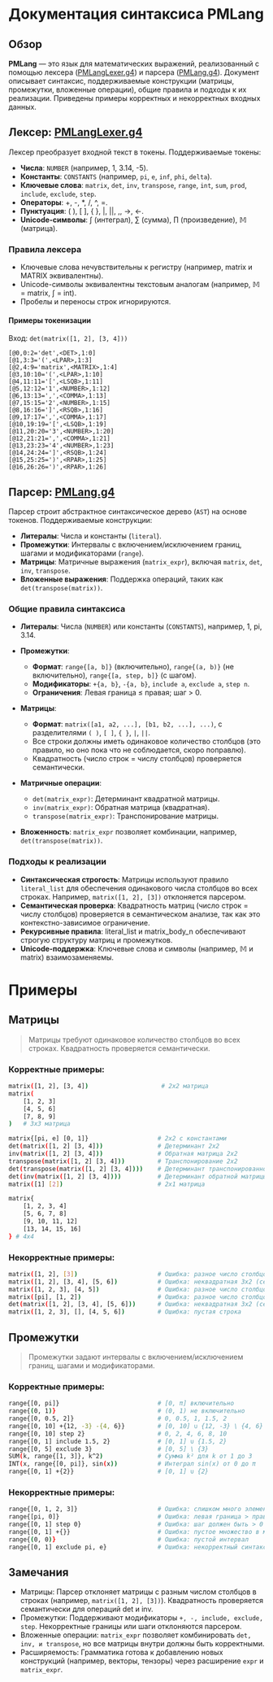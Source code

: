 # Документация синтаксиса PMLang

## Обзор
**PMLang** — это язык для математических выражений, реализованный с помощью лексера ([PMLangLexer.g4](./PMLangLexer.g4)) и парсера ([PMLang.g4](./PMLang.g4)). Документ описывает синтаксис, поддерживаемые конструкции (матрицы, промежутки, вложенные операции), общие правила и подходы к их реализации. Приведены примеры корректных и некорректных входных данных.

## Лексер: [PMLangLexer.g4](./PMLangLexer.g4)

Лексер преобразует входной текст в токены. Поддерживаемые токены:

- **Числа**: `NUMBER` (например, 1, 3.14, -5).
- **Константы**: `CONSTANTS` (например, `pi`, `e`, `inf`, `phi`, `delta`).
- **Ключевые слова**: `matrix`, `det`, `inv`, `transpose`, `range`, `int`, `sum`, `prod`, `include`, `exclude`, `step`.
- **Операторы**: +, -, *, /, ^, =.
- **Пунктуация**: ( ), [ ], { }, |, ||, ,, ->, <-.
- **Unicode-символы**: ∫ (интеграл), ∑ (сумма), ∏ (произведение), 𝕄 (матрица).

### Правила лексера

- Ключевые слова нечувствительны к регистру (например, matrix и MATRIX эквивалентны).
- Unicode-символы эквивалентны текстовым аналогам (например, 𝕄 = matrix, ∫ = int).
- Пробелы и переносы строк игнорируются.

#### Примеры токенизации
Вход: `det(matrix([1, 2], [3, 4]))`
```plain
[@0,0:2='det',<DET>,1:0]
[@1,3:3='(',<LPAR>,1:3]
[@2,4:9='matrix',<MATRIX>,1:4]
[@3,10:10='(',<LPAR>,1:10]
[@4,11:11='[',<LSQB>,1:11]
[@5,12:12='1',<NUMBER>,1:12]
[@6,13:13=',',<COMMA>,1:13]
[@7,15:15='2',<NUMBER>,1:15]
[@8,16:16=']',<RSQB>,1:16]
[@9,17:17=',',<COMMA>,1:17]
[@10,19:19='[',<LSQB>,1:19]
[@11,20:20='3',<NUMBER>,1:20]
[@12,21:21=',',<COMMA>,1:21]
[@13,23:23='4',<NUMBER>,1:23]
[@14,24:24=']',<RSQB>,1:24]
[@15,25:25=')',<RPAR>,1:25]
[@16,26:26=')',<RPAR>,1:26]
```

## Парсер: [PMLang.g4](./PMLang.g4)

Парсер строит абстрактное синтаксическое дерево (`AST`) на основе токенов. Поддерживаемые конструкции:

- **Литералы**: Числа и константы (`literal`).
- **Промежутки**: Интервалы с включением/исключением границ, шагами и модификаторами (`range`).
- **Матрицы**: Матричные выражения (`matrix_expr`), включая `matrix`, `det`, `inv`, `transpose`.
- **Вложенные выражения**: Поддержка операций, таких как `det(transpose(matrix))`.

### Общие правила синтаксиса

- **Литералы**: Числа (`NUMBER`) или константы (`CONSTANTS`), например, 1, pi, 3.14.
- **Промежутки**:
  - **Формат**: `range{[a, b]}` (включительно), `range{(a, b)}` (не включительно), `range{[a, step, b]}` (с шагом).
  - **Модификаторы**: `+{a, b}`, `-{a, b}`, `include a`, `exclude a`, `step n`.
  - **Ограничения**: Левая граница ≤ правая; шаг > 0.

- **Матрицы**:
  - **Формат**: `matrix([a1, a2, ...], [b1, b2, ...], ...)`, с разделителями `( )`, `[ ]`, `{ }`, `|`, `||`.
  - Все строки должны иметь одинаковое количество столбцов (это правило, но оно пока что не соблюдается, скоро поправлю).
  - Квадратность (число строк = числу столбцов) проверяется семантически.

- **Матричные операции**:
  - `det(matrix_expr)`: Детерминант квадратной матрицы.
  - `inv(matrix_expr)`: Обратная матрица (квадратная).
  - `transpose(matrix_expr)`: Транспонирование матрицы.

- **Вложенность**: `matrix_expr` позволяет комбинации, например, `det(transpose(matrix))`.


### Подходы к реализации

- **Синтаксическая строгость**: Матрицы используют правило `literal_list` для обеспечения одинакового числа столбцов во всех строках. Например, `matrix([1, 2], [3])` отклоняется парсером.
- **Семантическая проверка**: Квадратность матриц (число строк = числу столбцов) проверяется в семантическом анализе, так как это контекстно-зависимое ограничение.
- **Рекурсивные правила**: literal_list и matrix_body_n обеспечивают строгую структуру матриц и промежутков.
- **Unicode-поддержка**: Ключевые слова и символы (например, 𝕄 и matrix) взаимозаменяемы.

# Примеры
## Матрицы

> Матрицы требуют одинаковое количество столбцов во всех строках. Квадратность проверяется семантически.

### Корректные примеры:
```bash
matrix([1, 2], [3, 4])                    # 2x2 матрица
matrix(
    [1, 2, 3]
    [4, 5, 6]
    [7, 8, 9]
)   # 3x3 матрица

matrix{[pi, e] [0, 1]}                   # 2x2 с константами
det(matrix([1, 2] [3, 4]))               # Детерминант 2x2
inv(matrix([1, 2] [3, 4]))               # Обратная матрица 2x2
transpose(matrix([1, 2] [3, 4]))         # Транспонирование 2x2
det(transpose(matrix([1, 2] [3, 4])))    # Детерминант транспонированной матрицы
det(inv(matrix([1, 2] [3, 4])))          # Детерминант обратной матрицы
matrix([1] [2])                          # 2x1 матрица

matrix{
    [1, 2, 3, 4]
    [5, 6, 7, 8]
    [9, 10, 11, 12]
    [13, 14, 15, 16]
} # 4x4
```

### Некорректные примеры:
```bash
matrix([1, 2], [3])                      # Ошибка: разное число столбцов (2 ≠ 1)
matrix([1, 2], [3, 4], [5, 6])           # Ошибка: неквадратная 3x2 (семантическая)
matrix([1, 2, 3], [4, 5])                # Ошибка: разное число столбцов (3 ≠ 2)
matrix([pi], [1, 2])                     # Ошибка: разное число столбцов (1 ≠ 2)
det(matrix([1, 2], [3, 4], [5, 6]))      # Ошибка: неквадратная 3x2 (семантическая)
matrix([1, 2, 3], [], [4, 5, 6])         # Ошибка: пустая строка
```

## Промежутки

> Промежутки задают интервалы с включением/исключением границ, шагами и модификаторами.

### Корректные примеры:
```bash
range{[0, pi]}                           # [0, π] включительно
range{(0, 1)}                            # (0, 1) не включительно
range{[0, 0.5, 2]}                       # 0, 0.5, 1, 1.5, 2
range{[0, 10] +{12, -3} -{4, 6}}         # [0, 10] ∪ {12, -3} \ {4, 6}
range{[0, 10] step 2}                    # 0, 2, 4, 6, 8, 10
range{[0, 1] include 1.5, 2}             # [0, 1] ∪ {1.5, 2}
range{[0, 5] exclude 3}                  # [0, 5] \ {3}
SUM(k, range{[1, 3]}, k^2)               # Сумма k² для k от 1 до 3
INT(x, range{[0, pi]}, sin(x))           # Интеграл sin(x) от 0 до π
range{[0, 1] +{2}}                       # [0, 1] ∪ {2}
```

### Некорректные примеры:
```bash
range{[0, 1, 2, 3]}                      # Ошибка: слишком много элементов
range{[pi, 0]}                           # Ошибка: левая граница > правой
range{[0, 1] step 0}                     # Ошибка: шаг должен быть > 0
range{[0, 1] +{}}                        # Ошибка: пустое множество в модификаторе
range{(0, 0)}                            # Ошибка: пустой интервал
range{[0, 1] exclude pi, e}              # Ошибка: некорректный синтаксис
```

## Замечания

- Матрицы: Парсер отклоняет матрицы с разным числом столбцов в строках (например, `matrix([1, 2], [3])`). Квадратность проверяется семантически для операций det и inv.
- Промежутки: Поддерживают модификаторы `+, -, include, exclude, step`. Некорректные границы или шаги отклоняются парсером.
- Вложенные операции: `matrix_expr` позволяет комбинировать `det, inv, и transpose`, но все матрицы внутри должны быть корректными.
- Расширяемость: Грамматика готова к добавлению новых конструкций (например, векторы, тензоры) через расширение `expr` и `matrix_expr`.
